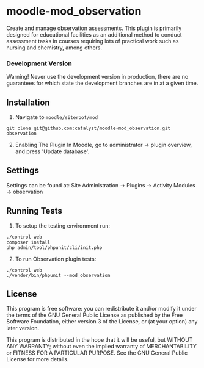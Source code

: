 # moodle-mod_observation

Create and manage observation assessments. This plugin is primarily designed 
for educational facilities as an additional method to conduct assessment tasks 
in courses requiring lots of practical work such as nursing and chemistry, among others.

### Development Version
Warning! Never use the development version in production, there are no guarantees for which state the development branches are in at a given time.

## Installation

1. Navigate to `moodle/siteroot/mod`

```
git clone git@github.com:catalyst/moodle-mod_observation.git observation
```

2. Enabling The Plugin
In Moodle, go to administrator -> plugin overview, and press 'Update database'.

## Settings
Settings can be found at: Site Administration -> Plugins -> Activity Modules -> observation

## Running Tests
1. To setup the testing environment run:
```
./control web
composer install
php admin/tool/phpunit/cli/init.php
```
2. To run Observation plugin tests:
```
./control web
./vendor/bin/phpunit --mod_observation
```

## License
This program is free software: you can redistribute it and/or modify it under the terms of the GNU General Public License as published by the Free Software Foundation, either version 3 of the License, or (at your option) any later version.

This program is distributed in the hope that it will be useful, but WITHOUT ANY WARRANTY; without even the implied warranty of MERCHANTABILITY or FITNESS FOR A PARTICULAR PURPOSE. See the GNU General Public License for more details.
